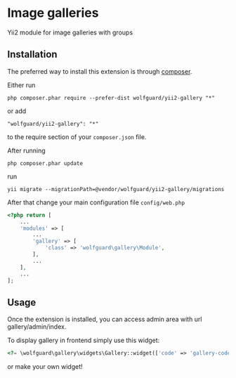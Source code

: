 Image galleries
===========
Yii2 module for image galleries with groups

Installation
------------

The preferred way to install this extension is through [composer](http://getcomposer.org/download/).

Either run

```
php composer.phar require --prefer-dist wolfguard/yii2-gallery "*"
```

or add

```
"wolfguard/yii2-gallery": "*"
```

to the require section of your `composer.json` file.

After running 

```
php composer.phar update
```

run

```
yii migrate --migrationPath=@vendor/wolfguard/yii2-gallery/migrations
```

After that change your main configuration file ```config/web.php```

```php
<?php return [
    ...
    'modules' => [
        ...
        'gallery' => [
            'class' => 'wolfguard\gallery\Module',
        ],
        ...
    ],
    ...
];
```


Usage
-----

Once the extension is installed, you can access admin area with url gallery/admin/index.

To display gallery in frontend simply use this widget:

```php
<?= \wolfguard\gallery\widgets\Gallery::widget(['code' => 'gallery-code']); ?>
```

or make your own widget!